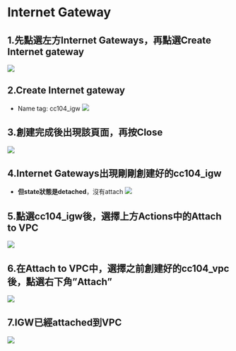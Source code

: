 # Internet Gateway

## 1.先點選左方Internet Gateways，再點選Create Internet gateway
![](https://d2mxuefqeaa7sj.cloudfront.net/s_9E3F718E84A3608B99BAD50C112B49EDF0DF87D510155714CC8B6962BEEF3AFA_1548585424542_41.jpg)

## 2.Create Internet gateway
- Name tag: cc104_igw
![](https://d2mxuefqeaa7sj.cloudfront.net/s_9E3F718E84A3608B99BAD50C112B49EDF0DF87D510155714CC8B6962BEEF3AFA_1548585431309_42.jpg)

## 3.創建完成後出現該頁面，再按Close
![](https://d2mxuefqeaa7sj.cloudfront.net/s_9E3F718E84A3608B99BAD50C112B49EDF0DF87D510155714CC8B6962BEEF3AFA_1548585435821_43.jpg)

## 4.Internet Gateways出現剛剛創建好的cc104_igw
- **但state狀態是detached**，沒有attach
![](https://d2mxuefqeaa7sj.cloudfront.net/s_9E3F718E84A3608B99BAD50C112B49EDF0DF87D510155714CC8B6962BEEF3AFA_1548585496892_44.jpg)

## 5.點選cc104_igw後，選擇上方Actions中的Attach to VPC
![](https://d2mxuefqeaa7sj.cloudfront.net/s_9E3F718E84A3608B99BAD50C112B49EDF0DF87D510155714CC8B6962BEEF3AFA_1548590561167_91.jpg)

## 6.在Attach to VPC中，選擇之前創建好的cc104_vpc後，點選右下角”Attach”
![](https://d2mxuefqeaa7sj.cloudfront.net/s_9E3F718E84A3608B99BAD50C112B49EDF0DF87D510155714CC8B6962BEEF3AFA_1548590739199_92.jpg)

## 7.IGW已經attached到VPC
![](https://d2mxuefqeaa7sj.cloudfront.net/s_CF056E35B54101733906EB8D89D2F9B899D4134D6DB5B4F08E57A7E5EE9FCB84_1548728268109_4.jpg)



